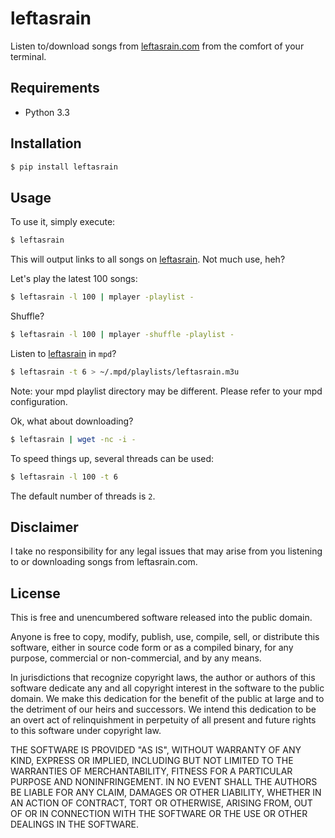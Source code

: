 # leftasrain
Listen to/download songs from [leftasrain.com][lar] from the comfort of your
terminal.

## Requirements
- Python 3.3

## Installation
```bash
$ pip install leftasrain
```

## Usage
To use it, simply execute:
```bash
$ leftasrain
```

This will output links to all songs on [leftasrain][lar]. Not much use, heh?

Let's play the latest 100 songs:
```bash
$ leftasrain -l 100 | mplayer -playlist -
```

Shuffle?
```bash
$ leftasrain -l 100 | mplayer -shuffle -playlist -
```

Listen to [leftasrain][lar] in `mpd`?
```bash
$ leftasrain -t 6 > ~/.mpd/playlists/leftasrain.m3u
```
Note: your mpd playlist directory may be different. Please refer to your mpd
configuration.

Ok, what about downloading?
```bash
$ leftasrain | wget -nc -i -
```

To speed things up, several threads can be used:
```bash
$ leftasrain -l 100 -t 6
```

The default number of threads is `2`.

## Disclaimer
I take no responsibility for any legal issues that may arise from you
listening to or downloading songs from leftasrain.com.

## License
This is free and unencumbered software released into the public domain.

Anyone is free to copy, modify, publish, use, compile, sell, or
distribute this software, either in source code form or as a compiled
binary, for any purpose, commercial or non-commercial, and by any
means.

In jurisdictions that recognize copyright laws, the author or authors
of this software dedicate any and all copyright interest in the
software to the public domain. We make this dedication for the benefit
of the public at large and to the detriment of our heirs and
successors. We intend this dedication to be an overt act of
relinquishment in perpetuity of all present and future rights to this
software under copyright law.

THE SOFTWARE IS PROVIDED "AS IS", WITHOUT WARRANTY OF ANY KIND,
EXPRESS OR IMPLIED, INCLUDING BUT NOT LIMITED TO THE WARRANTIES OF
MERCHANTABILITY, FITNESS FOR A PARTICULAR PURPOSE AND NONINFRINGEMENT.
IN NO EVENT SHALL THE AUTHORS BE LIABLE FOR ANY CLAIM, DAMAGES OR
OTHER LIABILITY, WHETHER IN AN ACTION OF CONTRACT, TORT OR OTHERWISE,
ARISING FROM, OUT OF OR IN CONNECTION WITH THE SOFTWARE OR THE USE OR
OTHER DEALINGS IN THE SOFTWARE.


[lar]: http://leftasrain.com/

